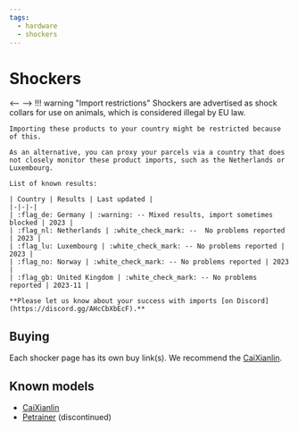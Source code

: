 ```yaml
---
tags:
  - hardware
  - shockers
---
```


# Shockers
<-- -->
!!! warning "Import restrictions"
    Shockers are advertised as shock collars for use on animals, which is considered illegal by EU law.

    Importing these products to your country might be restricted because of this.

    As an alternative, you can proxy your parcels via a country that does not closely monitor these product imports, such as the Netherlands or Luxembourg.

    List of known results:

    | Country | Results | Last updated |
    |-|-|-|
    | :flag_de: Germany | :warning: -- Mixed results, import sometimes blocked | 2023 |
    | :flag_nl: Netherlands | :white_check_mark: --  No problems reported | 2023 |
    | :flag_lu: Luxembourg | :white_check_mark: -- No problems reported | 2023 |
    | :flag_no: Norway | :white_check_mark: -- No problems reported | 2023 |
    | :flag_gb: United Kingdom | :white_check_mark: -- No problems reported | 2023-11 |

    **Please let us know about your success with imports [on Discord](https://discord.gg/AHcCbXbEcF).**

## Buying

Each shocker page has its own buy link(s). We recommend the [CaiXianlin](caixianlin.md).

## Known models

- [CaiXianlin](caixianlin.md)
- [Petrainer](petrainer.md) (discontinued)
